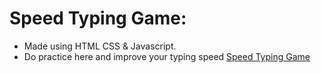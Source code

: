 # Speed Typing Game: 

+ Made using HTML CSS & Javascript.
+ Do practice here and improve your typing speed [Speed Typing Game](https://kbamborde.github.io/Speed-Typing-Game-Project-JS/Index.html)
